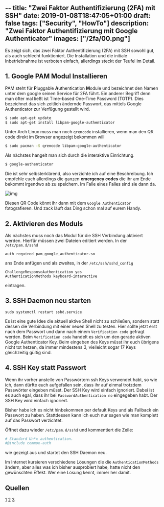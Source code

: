 --
title: "Zwei Faktor Authentifizierung (2FA) mit SSH"
date: 2019-01-08T18:47:05+01:00
draft: false
tags: ["Security", "HowTo"]
description: "Zwei Faktor Authentifizierung mit Google Authenticator"
images: ["/2fa/00.png"]
---

Es zeigt sich, das zwei Faktor Authentifizierung (2FA) mit SSH sowohl gut, als
auch schlecht funktioniert. Die Installation und die initiale Inbetriebnahme ist
verboten einfach, allerdings steckt der Teufel im Detail.

## 1. Google PAM Modul Installieren

PAM steht für **P**luggable **A**uthentication **M**odule und bezeichnet den
Namen unter dem google seinen Service für 2FA führt. Ein anderer Begriff denn
man öfter mal ließt ist Time-based One-Time Password (TOTP). Dies bezeichnet das
sich zeitlich ändernde Passwort, das mittels Google Authenticator zur Verfügung
gestellt wird.
 
 ```bash
$ sudo apt-get update
$ sudo apt-get install libpam-google-authenticator
```

Unter Arch Linux muss man noch `qrencode` installieren, wenn man den QR code
direkt im Browser angezeigt bekommen will
 
 ```bash
 $ sudo pacman -S qrencode libpam-google-authenticator
 ```

Als nächstes hangelt man sich durch die interaktive Einrichtung.
 
 ```bash
$ google-authenticator
 ```
 
Die ist sehr selbsterklärend, also verzichte ich auf eine Beschreibung. Ich
empfehle euch allerdings die ganzen **emergency codes** die ihr am Ende bekommt
irgendwo ab zu speichern. Im Falle eines Falles sind sie dann da.

![img](/2fa/00.png)

Diesen QR Code könnt ihr dann mit dem `Google Authenticator` fotografieren. Und
zack läuft das Ding schon mal auf eurem Handy.

## 2. Aktivieren des Moduls

Als nächstes muss noch das Modul für die SSH Verbindung aktiviert werden.
Hierfür müssen zwei Dateien editiert werden. In der `/etc/pam.d/sshd`

```config
auth required pam_google_authenticator.so
```

ans Ende anfügen und als zweites, in der `/etc/ssh/sshd_config`

```config
ChallengeResponseAuthentication yes
AuthenticationMethods keyboard-interactive
```

eintragen.

## 3. SSH Daemon neu starten

```
sudo systemctl restart sshd.service
```

Es ist eine gute Idee die aktuell aktive Shell nicht zu schließen, sondern statt
dessen die Verbindung mit einer neuen Shell zu testen. Hier sollte jetzt erst
nach dem Passwort und dann nach einem `Verification code` gefragt werden. Beim
`Verification code` handelt es sich um den gerade aktiven Google Authenticator
Key. Beim eingeben des Keys müsst ihr euch übrigens nicht tot hetzen, da immer
mindestens 3, vielleicht sogar 17 Keys gleichzeitig gültig sind.

## 4. SSH Key statt Passwort

Wenn ihr vorher anstelle von Passwörtern ssh Keys verwendet habt, so wie ich,
dann dürfte euch aufgefallen sein, dass ihr auf einmal trotzdem Passwörter
eingeben müsst. Der SSH Key wird einfach ignoriert. Dabei ist es auch egal, dass
ihr bei `PasswordAuthentication no` eingegeben habt. Der SSH Key wird einfach
ignoriert.

Bisher habe ich es nicht hinbekommen per default Keys und als Fallback ein
Passwort zu haben. Stattdessen kann ich euch nur sagen wie man komplett auf das
Passwort verzichtet.

Öffnet dazu wieder `/etc/pam.d/sshd` und kommentiert die Zeile:
```bash
# Standard Un*x authentication.
#@include common-auth
```

wie gezeigt aus und startet den SSH Daemon neu. 

Im Internet kursieren verschiedene Lösungen die die `AuthenticationMethods`
ändern, aber alles was ich bisher ausprobiert habe, hatte nicht den gewünschten
Effekt. Wer eine Lösung kennt, immer her damit.

## Quellen

[1](https://hostadvice.com/how-to/how-to-enable-two-factor-authentication-on-ubuntu-18-04-vps/)
[2]( https://www.linode.com/docs/security/authentication/use-one-time-passwords-for-two-factor-authentication-with-ssh-on-ubuntu-16-04-and-debian-8/ )
[3](https://blog.webnersolutions.com/ubuntu-google-authenticator-not-working-with-ssh-keys)
